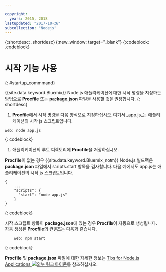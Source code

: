 ```yaml
---

copyright:
  years: 2015, 2018
lastupdated: "2017-10-26"
subcollection: "Nodejs"
---
```


{:shortdesc: .shortdesc}
{:new_window: target="_blank"}
{:codeblock: .codeblock}


# 시작 기능 사용
{: #startup_commmand}

{{site.data.keyword.Bluemix}} Node.js 애플리케이션에 대한 시작 명령을 지정하는 방법으로 **Procfile** 또는 **package.json** 파일을 사용할 것을 권장합니다.
{: shortdesc}

1. **Procfile**에서 시작 명령을 다음 양식으로 지정하십시오. 여기서 _app.js_는 애플리케이션의 시작 js 스크립트입니다.
```
web: node app.js
```
{: codeblock}

1. 애플리케이션의 루트 디렉토리에 **Procfile**을 저장하십시오.

**Procfile**이 없는 경우 {{site.data.keyword.Bluemix_notm}} Node.js 빌드팩은 **package.json** 파일에서 scripts.start 항목을 검사합니다. 다음 예에서도 app.js는 애플리케이션의 시작 js 스크립트입니다.
```
{
    ...   
    "scripts": {
      "start": "node app.js"
    }
}
```
{: codeblock}

시작 스크립트 항목이 **package.json**에 있는 경우 **Procfile**이 자동으로 생성됩니다. 자동 생성된 **Procfile**의 컨텐츠는 다음과 같습니다.
```
    web: npm start
```
{: codeblock}

**Procfile** 및 **package.json** 파일에 대한 자세한 정보는 [Tips for Node.js Applications ![외부 링크 아이콘](../../icons/launch-glyph.svg "외부 링크 아이콘")](https://docs.cloudfoundry.org/buildpacks/node/node-tips.html)를 참조하십시오.
